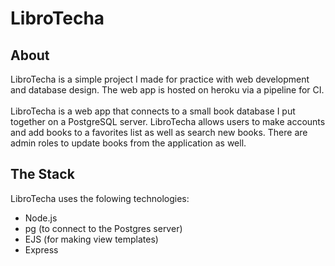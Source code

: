 # LibroTecha

<h2>About</h2>
LibroTecha is a simple project I made for practice with web development and database design. The web app is hosted on heroku via a pipeline for CI. <br> <br>
LibroTecha is a web app that connects to a small book database I put together on a PostgreSQL server.
LibroTecha allows users to make accounts and add books to a favorites list as well as search new books.
There are admin roles to update books from the application as well.

<h2>The Stack</h2>
LibroTecha uses the folowing technologies: <br>

<ul>
  <li>Node.js</li>
  <li>pg (to connect to the Postgres server)</li>
  <li>EJS (for making view templates)</li>
  <li>Express</li>
</ul>
